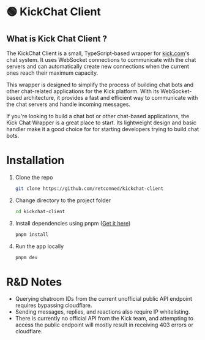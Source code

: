 # 🟢 KickChat Client

## **What is Kick Chat Client ?**

The KickChat Client is a small, TypeScript-based wrapper for [kick.com](https://kick.com)'s chat system. It uses WebSocket connections to communicate with the chat servers and can automatically create new connections when the current ones reach their maximum capacity.

This wrapper is designed to simplify the process of building chat bots and other chat-related applications for the Kick platform. With its WebSocket-based architecture, it provides a fast and efficient way to communicate with the chat servers and handle incoming messages.

If you're looking to build a chat bot or other chat-based applications, the Kick Chat Wrapper is a great place to start. Its lightweight design and basic handler make it a good choice for for starting developers trying to build chat bots.

# Installation

1. Clone the repo

   ```sh
   git clone https://github.com/retconned/kickchat-client
   ```

2. Change directory to the project folder

   ```sh
   cd kickchat-client
   ```

3. Install dependencies using pnpm ([Get it here](https://pnpm.io/installation))

   ```sh
   pnpm install
   ```

4. Run the app locally

   ```sh
   pnpm dev
   ```

# R&D Notes

- Querying chatroom IDs from the current unofficial public API endpoint requires bypassing cloudflare.
- Sending messages, replies, and reactions also require IP whitelisting.
- There is currently no official API from the Kick team, and attempting to access the public endpoint will mostly result in receiving 403 errors or cloudflare.
